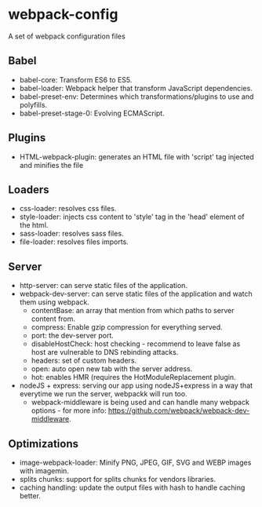 # webpack-config
A set of webpack configuration files


## Babel
 * babel-core: Transform ES6 to ES5.
 * babel-loader: Webpack helper that transform JavaScript dependencies.
 * babel-preset-env: Determines which transformations/plugins to use and polyfills.
 * babel-preset-stage-0: Evolving ECMAScript.
 
## Plugins
  * HTML-webpack-plugin: generates an HTML file with 'script' tag injected and minifies the file

## Loaders
  * css-loader: resolves css files.
  * style-loader: injects css content to 'style' tag in the 'head' element of the html.
  * sass-loader: resolves sass files.
  * file-loader: resolves files imports.

## Server
  * http-server: can serve static files of the application.
  * webpack-dev-server: can serve static files of the application and watch them using webpack.
    * contentBase: an array that mention from which paths to server content from.
    * compress: Enable gzip compression for everything served.
    * port: the dev-server port.
    * disableHostCheck: host checking - recommend to leave false as host are vulnerable to DNS rebinding attacks.
    * headers: set of custom headers.
    * open: auto open new tab with the server address.
    * hot: enables HMR (requires the HotModuleReplacement plugin.
  * nodeJS + express: serving our app using nodeJS+express in a way that everytime we run the server, webpackk will run too.
    * webpack-middleware is being used and can handle many webpack options - for more info: https://github.com/webpack/webpack-dev-middleware.

## Optimizations
  * image-webpack-loader: Minify PNG, JPEG, GIF, SVG and WEBP images with imagemin.
  * splits chunks: support for splits chunks for vendors libraries.
  * caching handling: update the output files with hash to handle caching better.